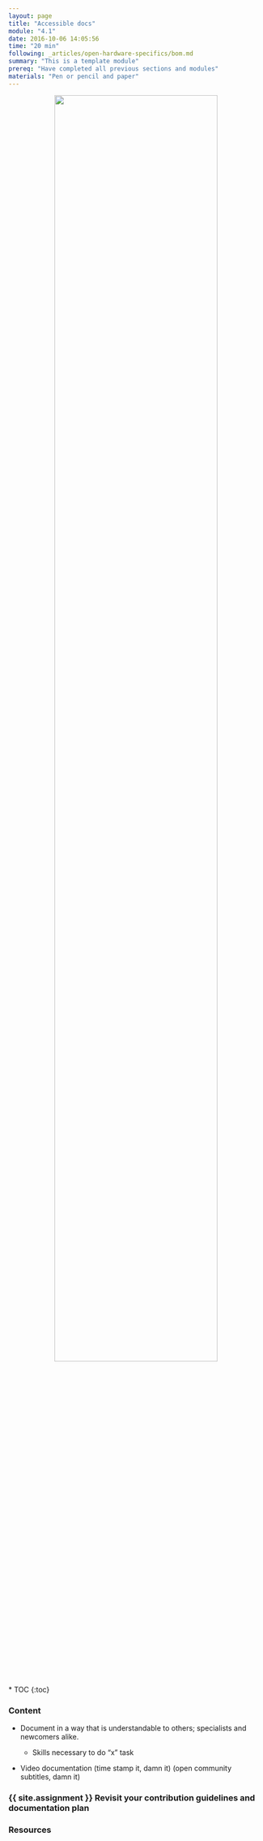 ```yaml
---
layout: page
title: "Accessible docs"
module: "4.1"
date: 2016-10-06 14:05:56
time: "20 min"
following: _articles/open-hardware-specifics/bom.md
summary: "This is a template module"
prereq: "Have completed all previous sections and modules"
materials: "Pen or pencil and paper"
---
```

<p align="center">
<img src="https://raw.githubusercontent.com/ohwmakers/OHM-curriculum/gh-pages/img/work_in_progress_banner.svg" width="80%"/>
</p>
* TOC
{:toc}

### Content
- Document in a way that is understandable to others; specialists and newcomers alike.
  - Skills necessary to do “x” task

- Video documentation (time stamp it, damn it) (open community subtitles, damn it)    


### {{ site.assignment }} Revisit your contribution guidelines and documentation plan

### Resources

